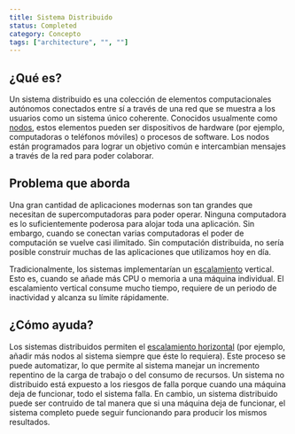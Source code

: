 ```yaml
---
title: Sistema Distribuido
status: Completed
category: Concepto
tags: ["architecture", "", ""]
---
```


## ¿Qué es?

Un sistema distribuido es una colección de elementos computacionales autónomos
conectados entre sí a través de una red que se muestra a los usuarios como un sistema único coherente. 
Conocidos usualmente como [nodos](/es/nodes/), estos elementos pueden ser dispositivos de hardware (por ejemplo, computadoras o teléfonos móviles) o procesos de software. 
Los nodos están programados para lograr un objetivo común e intercambian mensajes a través de la red para poder colaborar. 

## Problema que aborda

Una gran cantidad de aplicaciones modernas son tan grandes que necesitan de supercomputadoras para poder operar. 
Ninguna computadora es lo suficientemente poderosa para alojar toda una aplicación. 
Sin embargo, cuando se conectan varias computadoras el poder de computación se vuelve casi ilimitado. 
Sin computación distribuida, no sería posible construir muchas de las aplicaciones que utilizamos hoy en día. 

Tradicionalmente, los sistemas implementarían un [escalamiento](/scalability/) vertical. 
Esto es, cuando se añade más CPU o memoria a una máquina individual. 
El escalamiento vertical consume mucho tiempo, requiere de un periodo de inactividad y alcanza su límite rápidamente. 

## ¿Cómo ayuda?

Los sistemas distribuidos permiten el [escalamiento horizontal](/horizontal-scaling/) (por ejemplo, añadir más nodos al sistema siempre que éste lo requiera). 
Este proceso se puede automatizar, lo que permite al sistema manejar un incremento repentino de la carga de trabajo o del consumo de recursos. 
Un sistema no distribuido está expuesto a los riesgos de falla porque cuando una máquina deja de funcionar, todo el sistema falla. 
En cambio, un sistema distribuido puede ser contruido de tal manera que si una máquina deja de funcionar, el sistema completo puede seguir funcionando para producir los mismos resultados. 
